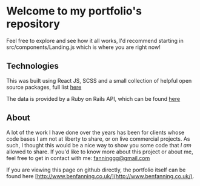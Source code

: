 # Welcome to my portfolio's repository

Feel free to explore and see how it all works, I'd recommend starting in src/components/Landing.js which is where you are right now!  

## Technologies

This was built using React JS, SCSS and a small collection of helpful open source packages, full list [here](https://github.com/fanninggg/portfolio/blob/master/package.json)

The data is provided by a Ruby on Rails API, which can be found [here](https://github.com/fanninggg/rails-portfolio-api)

## About

A lot of the work I have done over the years has been for clients whose code bases I am not at liberty to share, or on live commercial projects. As such, I thought this would be a nice way to show you some code that *I am* allowed to share. If you'd like to know more about this project or about me, feel free to get in contact with me: fanninggg@gmail.com

If you are viewing this page on github directly, the portfolio itself can be found here [http://www.benfanning.co.uk/](http://www.benfanning.co.uk/).

